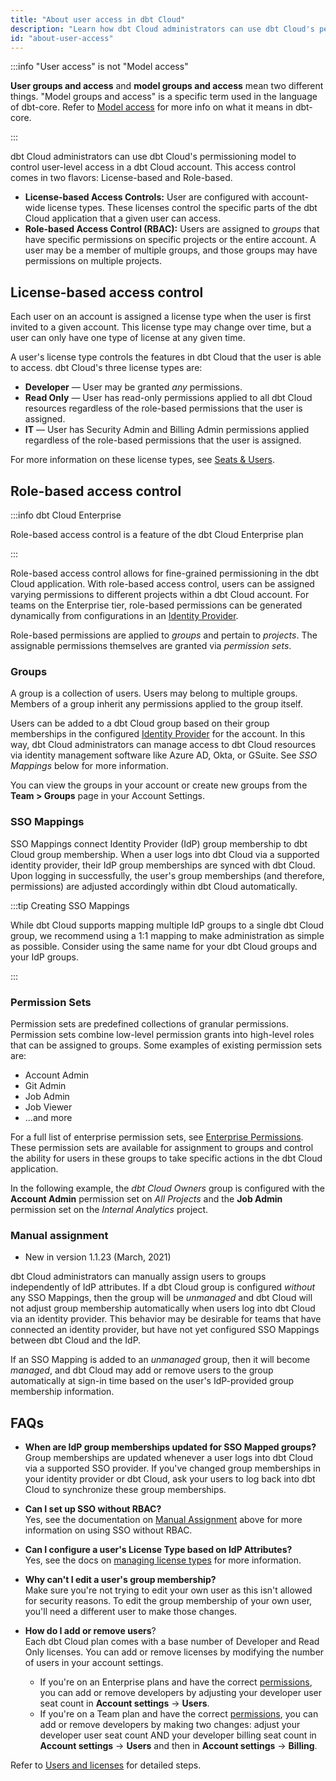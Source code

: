 ```yaml
---
title: "About user access in dbt Cloud"
description: "Learn how dbt Cloud administrators can use dbt Cloud's permissioning model to control user-level access in a dbt Cloud account."
id: "about-user-access"
---
```


:::info "User access" is not "Model access"

**User groups and access** and **model groups and access** mean two different things. "Model groups and access" is a specific term used in the language of dbt-core. Refer to [Model access](/docs/collaborate/govern/model-access)  for more info on what it means in dbt-core.

:::

dbt Cloud administrators can use dbt Cloud's permissioning model to control
user-level access in a dbt Cloud account. This access control comes in two flavors:
License-based and Role-based.

- **License-based Access Controls:** User are configured with account-wide
  license types. These licenses control the specific parts of the dbt Cloud application
  that a given user can access.
- **Role-based Access Control (RBAC):** Users are assigned to _groups_ that have
  specific permissions on specific projects or the entire account. A user may be
  a member of multiple groups, and those groups may have permissions on multiple
  projects.


## License-based access control

Each user on an account is assigned a license type when the user is first
invited to a given account. This license type may change over time, but a
user can only have one type of license at any given time.

A user's license type controls the features in dbt Cloud that the user is able
to access. dbt Cloud's three license types are:

 - **Developer** &mdash; User may be granted _any_ permissions.
 - **Read Only** &mdash; User has read-only permissions applied to all dbt Cloud resources regardless of the role-based permissions that the user is assigned.
 - **IT** &mdash; User has Security Admin and Billing Admin permissions applied regardless of the role-based permissions that the user is assigned.

For more information on these license types, see [Seats & Users](/docs/cloud/manage-access/seats-and-users).

## Role-based access control

:::info dbt Cloud Enterprise

Role-based access control is a feature of the dbt Cloud Enterprise plan

:::

Role-based access control allows for <Term id="grain">fine-grained</Term> permissioning in the dbt Cloud
application. With role-based access control, users can be assigned varying
permissions to different projects within a dbt Cloud account. For teams on the
Enterprise tier, role-based permissions can be generated dynamically from
configurations in an [Identity Provider](sso-overview).

Role-based permissions are applied to _groups_ and pertain to _projects_. The
assignable permissions themselves are granted via _permission sets_.


### Groups

A group is a collection of users. Users may belong to multiple groups. Members
of a group inherit any permissions applied to the group itself.

Users can be added to a dbt Cloud group based on their group memberships in the
configured [Identity Provider](sso-overview) for the account. In this way, dbt
Cloud administrators can manage access to dbt Cloud resources via identity
management software like Azure AD, Okta, or GSuite. See _SSO Mappings_ below for
more information.

You can view the groups in your account or create new groups from the **Team > Groups**
page in your Account Settings.

<Lightbox
    src="/img/docs/dbt-cloud/dbt-cloud-enterprise/access-control/group-list.png"
    title="Viewing a list of groups in the Account Settings page."
/>


### SSO Mappings

SSO Mappings connect Identity Provider (IdP) group membership to dbt Cloud group
membership. When a user logs into dbt Cloud via a supported identity provider,
their IdP group memberships are synced with dbt Cloud. Upon logging in
successfully, the user's group memberships (and therefore, permissions) are
adjusted accordingly within dbt Cloud automatically.

:::tip Creating SSO Mappings

While dbt Cloud supports mapping multiple IdP groups to a single dbt Cloud
group, we recommend using a 1:1 mapping to make administration as simple as
possible. Consider using the same name for your dbt Cloud groups and your IdP
groups.

:::


### Permission Sets

Permission sets are predefined collections of granular permissions. Permission
sets combine low-level permission grants into high-level roles that can be
assigned to groups. Some examples of existing permission sets are:
 - Account Admin
 - Git Admin
 - Job Admin
 - Job Viewer
 - ...and more

For a full list of enterprise permission sets, see [Enterprise Permissions](/docs/cloud/manage-access/enterprise-permissions).
These permission sets are available for assignment to groups and control the ability
for users in these groups to take specific actions in the dbt Cloud application.

In the following example, the _dbt Cloud Owners_ group is configured with the
**Account Admin** permission set on _All Projects_ and the **Job Admin** permission
set on the _Internal Analytics_ project.

<Lightbox
    src="/img/docs/dbt-cloud/dbt-cloud-enterprise/access-control/group-permissions.png"
    title="Configuring permissions for the Admins group"
/>


### Manual assignment

<Changelog>

- New in version 1.1.23 (March, 2021)

</Changelog>

dbt Cloud administrators can manually assign users to groups independently of
IdP attributes. If a dbt Cloud group is configured _without_ any
SSO Mappings, then the group will be _unmanaged_ and dbt Cloud will not adjust
group membership automatically when users log into dbt Cloud via an identity
provider. This behavior may be desirable for teams that have connected an identity
provider, but have not yet configured SSO Mappings between dbt Cloud and the
IdP.

If an SSO Mapping is added to an _unmanaged_ group, then it will become
_managed_, and dbt Cloud may add or remove users to the group automatically at
sign-in time based on the user's IdP-provided group membership information.


## FAQs

- **When are IdP group memberships updated for SSO Mapped groups?**  <br />
 Group memberships are updated whenever a user logs into dbt Cloud via a supported SSO provider. If you've changed group memberships in your identity provider or dbt Cloud, ask your users to log back into dbt Cloud to synchronize these group memberships.
- **Can I set up SSO without RBAC?**  <br />
Yes, see the documentation on [Manual Assignment](#manual-assignment) above for more information on using SSO without RBAC.
- **Can I configure a user's License Type based on IdP Attributes?** <br />
  Yes, see the docs on [managing license types](/docs/cloud/manage-access/seats-and-users#managing-license-types) for more information.

- **Why can't I edit a user's group membership?**  <br />
Make sure you're not trying to edit your own user as this isn't allowed for security reasons. To edit the group membership of your own user, you'll need a different user to make those changes.

- **How do I add or remove users**?  <br />
Each dbt Cloud plan comes with a base number of Developer and Read Only licenses. You can add or remove licenses by modifying the number of users in your account settings. 
  - If you're on an Enterprise plans and have the correct [permissions](/docs/cloud/manage-access/enterprise-permissions), you can add or remove developers by adjusting your developer user seat count in **Account settings** -> **Users**.
  - If you're on a Team plan and have the correct [permissions](/docs/cloud/manage-access/self-service-permissions), you can add or remove developers by making two changes: adjust your developer user seat count AND your developer billing seat count in **Account settings** -> **Users** and then in **Account settings** -> **Billing**.

 Refer to [Users and licenses](/docs/cloud/manage-access/seats-and-users#licenses) for detailed steps.
